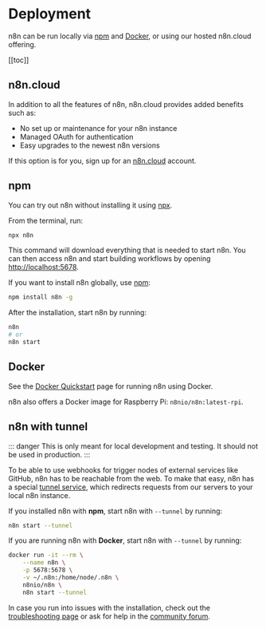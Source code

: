 # Deployment

n8n can be run locally via [npm](https://www.npmjs.com/package/n8n) and [Docker](https://hub.docker.com/r/n8nio/n8n), or using our hosted n8n.cloud offering.

[[toc]]

## n8n.cloud

In addition to all the features of n8n, n8n.cloud provides added benefits such as:
- No set up or maintenance for your n8n instance
- Managed OAuth for authentication
- Easy upgrades to the newest n8n versions

If this option is for you, sign up for an [n8n.cloud](https://www.n8n.cloud/) account.

## npm

You can try out n8n without installing it using [npx](../reference/glossary.md#npx).

From the terminal, run:

```bash
npx n8n
```

This command will download everything that is needed to start n8n. You can then access n8n and start building workflows by opening [http://localhost:5678](http://localhost:5678). 

If you want to install n8n globally, use [npm](../reference/glossary.md#npm):

```bash
npm install n8n -g
```

After the installation, start n8n by running:

```bash
n8n
# or
n8n start
```

## Docker

See the [Docker Quickstart](quickstart/docker-quickstart.md) page for running n8n using Docker.

n8n also offers a Docker image for Raspberry Pi: `n8nio/n8n:latest-rpi`.

## n8n with tunnel

::: danger
This is only meant for local development and testing. It should not be used in production.
:::

To be able to use webhooks for trigger nodes of external services like GitHub, n8n has to be reachable from the web. To make that easy, n8n has a special [tunnel service](https://github.com/localtunnel/localtunnel), which redirects requests from our servers to your local n8n instance.

If you installed n8n with **npm**, start n8n with `--tunnel` by running:

```bash
n8n start --tunnel
```

If you are running n8n with **Docker**, start n8n with `--tunnel` by running:

```bash
docker run -it --rm \
	--name n8n \
	-p 5678:5678 \
	-v ~/.n8n:/home/node/.n8n \
	n8nio/n8n \
	n8n start --tunnel
```

In case you run into issues with the installation, check out the [troubleshooting page](../reference/troubleshooting.md) or ask for help in the [community forum](https://community.n8n.io/).
